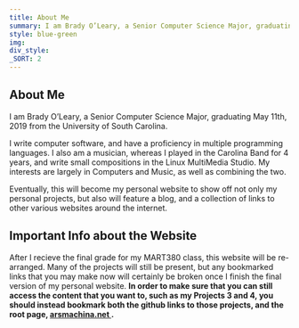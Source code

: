 ```yaml
---
title: About Me
summary: I am Brady O’Leary, a Senior Computer Science Major, graduating May 11th, 2019 from the University of South Carolina.
style: blue-green
img:
div_style:
_SORT: 2
---
```


<section class="titlecard blue-green" id="aboutme">
  <div class="container">
    <h1> About Me </h1>
  </div>
</section>
<section id="text">
  <div class="container">

I am Brady O’Leary, a Senior Computer Science Major, graduating May 11th, 2019 from the University of South Carolina. 

I write computer software, and have a proficiency in multiple programming languages. I also am a musician, whereas I played in the Carolina Band for 4 years, and write small compositions in the Linux MultiMedia Studio. My interests are largely in Computers and Music, as well as combining the two.

Eventually, this will become my personal website to show off not only my personal projects, but also will feature a blog, and a collection of links to other various websites around the internet.

<div class="ts err">
  <h1> Important Info about the Website </h1>
  <p> After I recieve the final grade for my MART380 class, this website will be re-arranged. Many of the projects will still be present, but any bookmarked links that you may make now will certainly be broken once I finish the final version of my personal website. <b> In order to make sure that you can still access the content that you want to, such as my Projects 3 and 4, you should instead bookmark both the github links to those projects, and the root page, <a href="/"> arsmachina.net </a>.</b> </p>
</div>

  </div>
</section>
